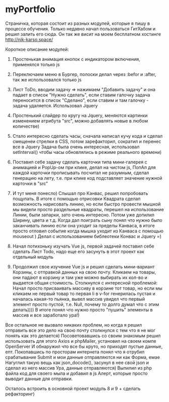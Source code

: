 # myPortfolio

Страничка, которая состоит из разных модулей, которые я пишу в процессе обучения.
Только недавно начал пользоваться ГитХабом и решил залить его сюда.
Он так же висит на моем бесплатном хостинге http://nik-karso.space/

Короткое описание модулей:

1. Простенькая анимация кнопок с индикатором включения, применялся только js

2. Переключаем меню в Бургер, полоски делал через :befor и :after, так же использовался только js

3. Лист ToDo, вводим задачу => нажимаем "Добавить задачу" и она падает в список "Нужно сделать", 
если ставим галочку задача переносится в список "Сделано", если ставим и там галочку - задача удаляется. Использовал Jquery

4. Простенький слайдер по кругу на Jquery, меняются картинки изменением атрибута "src", можно добавлять новые в любом количестве)

5. Стало интересно сделать часы, сначала написал кучу кода и сделал смещенеи стрелки в CSS, потом зарефакторил, сократил и перенес все в Jquery
Задача была очень интересная, использовал setInterval() чтобы часы обновлялись в режиме реального времени)

6. Поставил себе задачу сделать карточки типа мини-галерея с анимацией и PopUp-ом при клике, делал на чистом js, 
ПопАп для каждой карточки прописывать посчитал не разумным, сделал генерацию на лету, т.е. при клике код подставляет значение нужной карточки в "src"

7. И тут меня понесло) Слышал про Канвас, решил попробовать пощупать.
В итоге с помощью отрисовки Квадрата сделал возможность нарисовать линию, но если быстро провести мышкой мы видели просто раздельные квадраты,
перешел на использование Линии, были запарки, зато очень интересно. Потом уже допилил Ширину, цвета и т.д.
Когда дал поиграть сыну понял что нужно было заканчивать линию если она уходит за пределы Канваса, 
в итоге просто отловил событие когда мышка уходит из Канваса с помощью mouseout )
Делал с использованием библеотеки Конвас и Jquery =)

8. Начал потихоньку изучать Vue js, первой задачей поставил себе сделать Лист Todo, надо еще его засунуть в этот проект как отдельный модуль

9. Продолжил свое изучение Vue js и решил сделать мини-вариант Корзины, с отправкой данных на свою почту.
Кликаем на товары, они падают в корзину и там уже можно выбирать их кол-во и выдается общая стоимость.
Столкнулся с интересной проблемой: 
Начал просто присваивать массиву в корзине тот товар, но если мы кликаем не первый товар то первая li в v-for генерилась пустая
и началась какая-то пьянка, вывел массив увидел что первый элемент просто пустой, т.е. Null, почему то долго думал что с этим делать))))
В итоге понял что нужно просто "пушить" элементы в массив  и все заработало ура!)

Все остальное не вызвало никаких проблем, но когда я решил отправить все это дело на свою почту столкнулся с тем что я не мог понять как это делается)
Посоветовавшись со своим знакомым решил использовать для этого Axios и phpMailer, установил на своем компе OpenServer
И обнаружил что все бы круто, но приходят пустые данные, епт.
Покопавшись по просторам интернета понял что я отрубил срабатывание Submit и мои данные отправляются ни как Форма, емае
Нагуглил такую вещь как json_docode(), засунул в нее свой json и сделал из него массив
Ура, данные отправляются)
Выпилил из php файла код для своего мыла и добавил в js Алерт, которые просто выводит данные для отправки.

Осталось встроить в основной проект модуль 8 и 9 + сделать рефакторинг)


